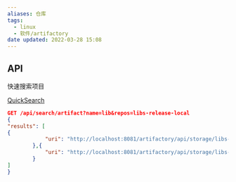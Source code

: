 ```yaml
---
aliases: 仓库
tags:
  - linux
  - 软件/artifactory
date updated: 2022-03-28 15:08
---
```



## API


快速搜索项目

[QuickSearch](https://www.jfrog.com/confluence/display/JFROG/Artifactory+REST+API#ArtifactoryRESTAPI-ArtifactSearch(QuickSearch))

```json
GET /api/search/artifact?name=lib&repos=libs-release-local
{
"results": [
{
            "uri": "http://localhost:8081/artifactory/api/storage/libs-release-local/org/acme/lib/ver/lib-ver.pom"
        },{
            "uri": "http://localhost:8081/artifactory/api/storage/libs-release-local/org/acme/lib/ver2/lib-ver2.pom"
        }
]
}
```